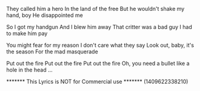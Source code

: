 They called him a hero
In the land of the free
But he wouldn't shake my hand, boy
He disappointed me

So I got my handgun
And I blew him away
That critter was a bad guy
I had to make him pay

You might fear for my reason
I don't care what they say
Look out, baby, it's the season
For the mad masquerade

Put out the fire
Put out the fire
Put out the fire
Oh, you need a bullet like a hole in the head
...

******* This Lyrics is NOT for Commercial use *******
(1409622338210)